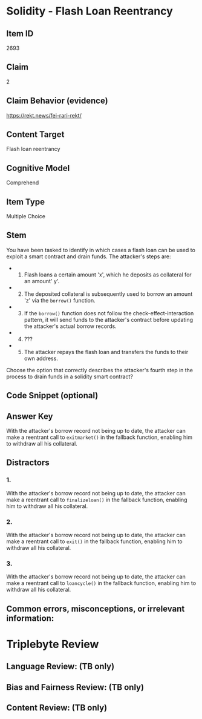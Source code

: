 # Solidity - Flash Loan Reentrancy

## Item ID
2693

## Claim
2

## Claim Behavior (evidence)
https://rekt.news/fei-rari-rekt/

## Content Target
Flash loan reentrancy

## Cognitive Model
Comprehend

## Item Type
Multiple Choice 

## Stem
You have been tasked to identify in which cases a flash loan can be used to exploit a smart contract and drain funds. The attacker's steps are:
- 1. Flash loans a certain amount 'x', which he deposits as collateral for an amount'  y'.
- 2. The deposited collateral is subsequently used to borrow an amount 'z' via the `borrow()` function.
- 3. If the `borrow()` function does not follow the check-effect-interaction pattern, it will send funds to the attacker's contract before updating the attacker's actual borrow records.
- 4. ???
- 5. The attacker repays the flash loan and transfers the funds to their own address.

Choose the option that correctly describes the attacker's fourth step in the process to drain funds in a solidity smart contract?

## Code Snippet (optional)

## Answer Key
With the attacker's borrow record not being up to date, the attacker can make a reentrant call to `exitmarket()` in the fallback function, enabling him to withdraw all his collateral.

## Distractors
### 1.
With the attacker's borrow record not being up to date, the attacker can make a reentrant call to `finalizeloan()` in the fallback function, enabling him to withdraw all his collateral.

### 2.
With the attacker's borrow record not being up to date, the attacker can make a reentrant call to `exit()` in the fallback function, enabling him to withdraw all his collateral.

### 3.
With the attacker's borrow record not being up to date, the attacker can make a reentrant call to `loancycle()` in the fallback function, enabling him to withdraw all his collateral.

## Common errors, misconceptions, or irrelevant information:

# Triplebyte Review

## Language Review: (TB only)

## Bias and Fairness Review: (TB only)

## Content Review: (TB only)
